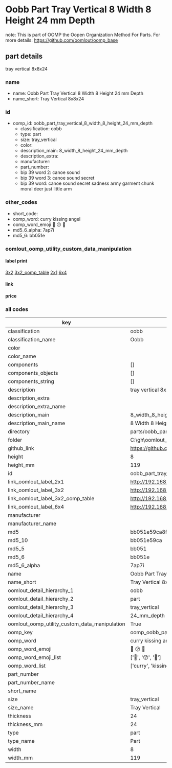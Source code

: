 # Oobb Part Tray Vertical 8 Width 8 Height 24 mm Depth  

note: This is part of OOMP the Oopen Organization Method For Parts. For more details: https://github.com/oomlout/oomp_base

##  part details
  



tray vertical 8x8x24



### name
* name: Oobb Part Tray Vertical 8 Width 8 Height 24 mm Depth
* name_short: Tray Vertical 8x8x24 
### id
* oomp_id: oobb_part_tray_vertical_8_width_8_height_24_mm_depth
  * classification: oobb
  * type: part
  * size: tray_vertical
  * color: 
  * description_main: 8_width_8_height_24_mm_depth
  * description_extra: 
  * manufacturer: 
  * part_number: 
  * bip 39 word 2: canoe sound
  * bip 39 word 3: canoe sound secret
  * bip 39 word: canoe sound secret sadness army garment chunk moral deer just little arm

### other_codes
* short_code: 
* oomp_word: curry kissing angel
* oomp_word_emoji :curry: :kissing: :angel:
* md5_6_alpha: 7ap7i
* md5_6: bb051e






### oomlout_oomp_utility_custom_data_manipulation
#### label print
[3x2](http://192.168.1.245:1112/?label=oomp%207ap7i)
[3x2_oomp_table](http://192.168.1.108:1112/?label=oomp%207ap7i)
[2x1](http://192.168.1.242:1112/?label=oomp%207ap7i)
[6x4](http://192.168.1.55:1112/?label=oomp%207ap7i)    

#### link

                              

#### price







### all codes 
| key | value |  
| --- | --- |  
| classification | oobb |  
| classification_name | Oobb |  
| color |  |  
| color_name |  |  
| components | [] |  
| components_objects | [] |  
| components_string | [] |  
| description | tray vertical 8x8x24 |  
| description_extra |  |  
| description_extra_name |  |  
| description_main | 8_width_8_height_24_mm_depth |  
| description_main_name | 8 Width 8 Height 24 mm Depth |  
| directory | parts/oobb_part_tray_vertical_8_width_8_height_24_mm_depth |  
| folder | C:\gh\oomlout_oobb_version_4_generated_parts\parts\oobb_part_tray_vertical_8_width_8_height_24_mm_depth |  
| github_link | https://github.com/oomlout/oomlout_oomp_part_src/tree/main/parts/oobb_part_tray_vertical_8_width_8_height_24_mm_depth |  
| height | 8 |  
| height_mm | 119 |  
| id | oobb_part_tray_vertical_8_width_8_height_24_mm_depth |  
| link_oomlout_label_2x1 | http://192.168.1.242:1112/?label=oomp%207ap7i |  
| link_oomlout_label_3x2 | http://192.168.1.245:1112/?label=oomp%207ap7i |  
| link_oomlout_label_3x2_oomp_table | http://192.168.1.108:1112/?label=oomp%207ap7i |  
| link_oomlout_label_6x4 | http://192.168.1.55:1112/?label=oomp%207ap7i |  
| manufacturer |  |  
| manufacturer_name |  |  
| md5 | bb051e59ca8fa5157f860bdf8533f10c |  
| md5_10 | bb051e59ca |  
| md5_5 | bb051 |  
| md5_6 | bb051e |  
| md5_6_alpha | 7ap7i |  
| name | Oobb Part Tray Vertical 8 Width 8 Height 24 mm Depth |  
| name_short | Tray Vertical 8x8x24  |  
| oomlout_detail_hierarchy_1 | oobb |  
| oomlout_detail_hierarchy_2 | part |  
| oomlout_detail_hierarchy_3 | tray_vertical |  
| oomlout_detail_hierarchy_4 | 24_mm_depth |  
| oomlout_oomp_utility_custom_data_manipulation | True |  
| oomp_key | oomp_oobb_part_tray_vertical_8_width_8_height_24_mm_depth |  
| oomp_word | curry kissing angel |  
| oomp_word_emoji | :curry: :kissing: :angel: |  
| oomp_word_emoji_list | [':curry:', ':kissing:', ':angel:'] |  
| oomp_word_list | ['curry', 'kissing', 'angel'] |  
| part_number |  |  
| part_number_name |  |  
| short_name |  |  
| size | tray_vertical |  
| size_name | Tray Vertical |  
| thickness | 24 |  
| thickness_mm | 24 |  
| type | part |  
| type_name | Part |  
| width | 8 |  
| width_mm | 119 |  
